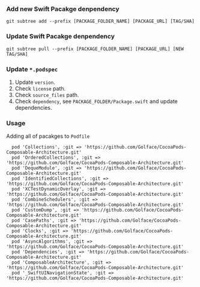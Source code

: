 ### Add new Swift Pacakge denpendency

```
git subtree add --prefix [PACKAGE_FOLDER_NAME] [PACKAGE_URL] [TAG/SHA] 
```

### Update Swift Pacakge denpendency

```
git subtree pull --prefix [PACKAGE_FOLDER_NAME] [PACKAGE_URL] [NEW TAG/SHA] 
```

### Update `*.podspec`

1. Update `version`.
2. Check `license` path.
3. Check `source_files` path.
4. Check `dependency`, see `PACKAGE_FOLDER/Package.swift` and update dependencies.

### Usage

Adding all of pacakges to `Podfile`

```
  pod 'Collections', :git => 'https://github.com/Golface/CocoaPods-Composable-Architecture.git'
  pod 'OrderedCollections', :git => 'https://github.com/Golface/CocoaPods-Composable-Architecture.git'
  pod 'DequeModule', :git => 'https://github.com/Golface/CocoaPods-Composable-Architecture.git'
  pod 'IdentifiedCollections', :git => 'https://github.com/Golface/CocoaPods-Composable-Architecture.git'
  pod 'XCTestDynamicOverlay', :git => 'https://github.com/Golface/CocoaPods-Composable-Architecture.git'
  pod 'CombineSchedulers', :git => 'https://github.com/Golface/CocoaPods-Composable-Architecture.git'
  pod 'CustomDump', :git => 'https://github.com/Golface/CocoaPods-Composable-Architecture.git'
  pod 'CasePaths', :git => 'https://github.com/Golface/CocoaPods-Composable-Architecture.git'
  pod 'Clocks', :git => 'https://github.com/Golface/CocoaPods-Composable-Architecture.git'
  pod 'AsyncAlgorithms', :git => 'https://github.com/Golface/CocoaPods-Composable-Architecture.git'
  pod 'Dependencies', :git => 'https://github.com/Golface/CocoaPods-Composable-Architecture.git'
  pod 'ComposableArchitecture', :git => 'https://github.com/Golface/CocoaPods-Composable-Architecture.git'
  pod '_SwiftUINavigationState', :git => 'https://github.com/Golface/CocoaPods-Composable-Architecture.git'
```